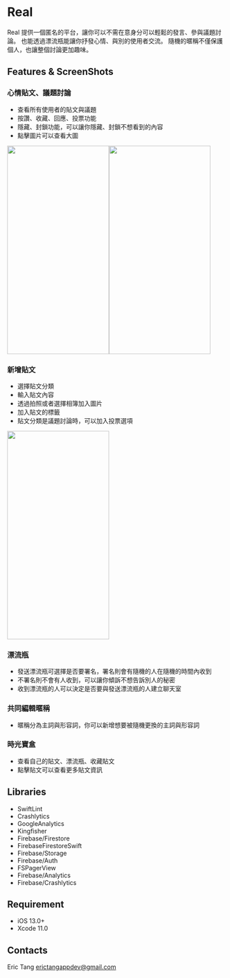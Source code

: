 # Real

Real 提供一個匿名的平台，讓你可以不需在意身分可以輕鬆的發言、參與議題討論。
也能透過漂流瓶能讓你抒發心情、與別的使用者交流。
隨機的暱稱不僅保護個人，也讓整個討論更加趣味。

## Features & ScreenShots

### 心情貼文、議題討論
+ 查看所有使用者的貼文與議題
+ 按讚、收藏、回應、投票功能
+ 隱藏、封鎖功能，可以讓你隱藏、封鎖不想看到的內容
+ 點擊圖片可以查看大圖

<img src= "https://github.com/ericTang12345/Images/blob/main/Real%20README/Home%20Page.gif" width= 234.5 height= 480><img src= "https://github.com/ericTang12345/Images/blob/main/Real%20README/Image%20Details.gif" width= 234.5 height= 480>

### 新增貼文
+ 選擇貼文分類
+ 輸入貼文內容
+ 透過拍照或者選擇相簿加入圖片
+ 加入貼文的標籤
+ 貼文分類是議題討論時，可以加入投票選項

<img src= "https://github.com/ericTang12345/Images/blob/main/Real%20README/Add%20New%20Post.gif" width= 234.5 height= 480>

### 漂流瓶
+ 發送漂流瓶可選擇是否要署名，署名則會有隨機的人在隨機的時間內收到
+ 不署名則不會有人收到，可以讓你傾訴不想告訴別人的秘密
+ 收到漂流瓶的人可以決定是否要與發送漂流瓶的人建立聊天室
   
### 共同編輯暱稱
+ 暱稱分為主詞與形容詞，你可以新增想要被隨機更換的主詞與形容詞

### 時光寶盒
+ 查看自己的貼文、漂流瓶、收藏貼文
+ 點擊貼文可以查看更多貼文資訊

## Libraries
+ SwiftLint
+ Crashlytics
+ GoogleAnalytics
+ Kingfisher
+ Firebase/Firestore
+ FirebaseFirestoreSwift
+ Firebase/Storage
+ Firebase/Auth
+ FSPagerView
+ Firebase/Analytics
+ Firebase/Crashlytics

## Requirement
+ iOS 13.0+
+ Xcode 11.0

## Contacts
Eric Tang erictangappdev@gmail.com
